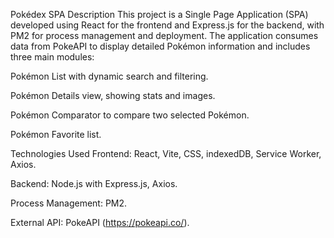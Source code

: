 Pokédex SPA
Description
This project is a Single Page Application (SPA) developed using React for the frontend and Express.js for the backend, with PM2 for process management and deployment. The application consumes data from PokeAPI to display detailed Pokémon information and includes three main modules:

Pokémon List with dynamic search and filtering.

Pokémon Details view, showing stats and images.

Pokémon Comparator to compare two selected Pokémon.

Pokémon Favorite list.

Technologies Used
Frontend: React, Vite, CSS, indexedDB, Service Worker, Axios.

Backend: Node.js with Express.js, Axios.

Process Management: PM2.

External API: PokeAPI (https://pokeapi.co/).
